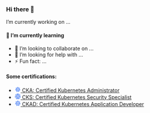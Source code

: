 ### Hi there 👋

I’m currently working on ...

#### 🌱 I’m currently learning 

- 👯 I’m looking to collaborate on ...
- 🤔 I’m looking for help with ...
- ⚡ Fun fact: ...


#### Some certifications:
- <a href="https://www.credly.com/badges/8013f32c-72d4-49cc-9e92-0ecc25709405/public_url"><img src="/images/cka.png" width="16" alt="CKA">&nbsp;CKA: Certified Kubernetes Administrator</a>
- <a href="https://www.credly.com/badges/b5d4f826-b1d0-40ce-9e79-1f9ec2304ab7/public_url"><img src="/images/cks.png" width="16" alt="CKS">&nbsp;CKS: Certified Kubernetes Security Specialist</a>
- <a href="https://www.credly.com/badges/5d1c9550-7fa0-416f-ab1a-815329848e05/public_url"><img src="/images/ckad.png" width="16" alt="CKAD">&nbsp;CKAD: Certified Kubernetes Application Developer</a>
